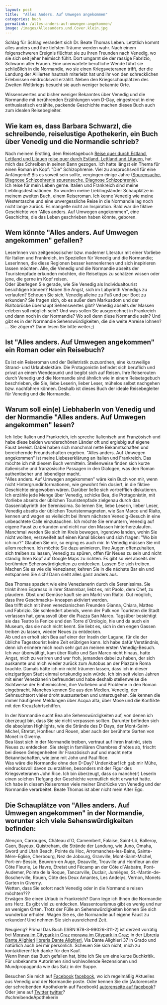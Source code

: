 ```yaml
---
layout: post
title:  "Alles Anders. Auf Umwegen angekommen"
categories: buch
permalink: /alles-anders-auf-umwegen-angekommen/
image: /images/Allesanders.und.Cover.klein.jpg
---
```


Schlag für Schlag verändert sich Dr. Beate Thomas Leben. Letztlich kommt alles anders und ihre tiefsten Träume werden wahr.
Nach einem folgenschweren Ereignis flüchtet sie zu ihren Freunden nach Venedig, wo sie sich seit jeher heimisch fühlt. Dort umgarnt sie der rassige Fabrizio, Schwarm aller Frauen.
Eine unerwartete berufliche Wende führt sie schließlich in die Normandie, wo sie einen Kriegsveteranen trifft, der die Landung der Alliierten hautnah miterlebt hat und ihr von den schrecklichen Erlebnissen eindrucksvoll erzählt. Neben den Kriegsschauplätzen des Zweiten Weltkriegs besucht sie auch weniger bekannte Orte.

Wissenswertes und bisher weniger Bekanntes über Venedig und die Normandie mit berührenden Erzählungen vom D-Day, eingestreut in eine enthusiastisch erzählte, packende Geschichte machen dieses Buch auch zum idealen Reisebegleiter.  



## Wie kam es, dass Barbara Schwarzl, die schreibende, reiselustige Apothekerin, ein Buch über Venedig und die Normandie schrieb?

Nach meinem Erstling, dem Reisetagebuch [Reise quer durch Estland, Lettland und Litauen] [reise quer durch Estland, Lettland und Litauen], hat mich das Schreiben in seinen Bann gezogen. Ich hatte längst ein Thema für einen Roman im Kopf: "Die" Schizophrenie. Viel zu anspruchsvoll für eine Anfängerin!! Bis es soweit sein sollte, vergingen einige Jahre ([Spurensuche. Diagnose Schizophrenie] [spurensuche. Diagnose Schizophrenie]). <br> Ich reise für mein Leben gerne. Italien und Frankreich sind meine Lieblingsdestinationen. So wurden meine Lieblingsländer Schauplätze in meinem zweiten Buch, einem Reiseroman. Ich kenne Venedig wie meine Westentasche und eine unvergessliche Reise in die Normandie lag noch nicht lange zurück. Es mangelte nicht an Inspiration. Bald war die fiktive Geschichte von "Alles anders. Auf Umwegen angekommen", eine Geschichte, die das Leben geschrieben haben könnte, geboren.
 
 
 
## Wem könnte "Alles anders. Auf Umwegen angekommen" gefallen?
 
LeserInnen von zeitgenössischer bzw. moderner Literatur mit einer Vorliebe für Italien und Frankreich, im Speziellen für Venedig und die Normandie; LeserInnen, die diese Regionen besser kennenlernen und sich inspirieren lassen möchten. Alle, die Venedig und die Normandie abseits der Touristenpfade erkunden möchten, die Reisetipps zu schätzen wissen oder jene, die gerne im Kopf reisen. <br> Oder überlegen Sie gerade, wie Sie Venedig als Individualtourist besichtigen können? Haben Sie Angst, sich im Labyrinth Venedigs zu verlaufen? Scheuen Sie sich, Venedig alleine zu Fuß und per Boot zu erkunden? Sie fragen sich, ob es außer dem Markusdom und der Rialtobrücke überhaupt Sehenswertes gibt? Venedig abseits der Massen erleben soll möglich sein? Und was sollen Sie ausgerechnet in Frankreich und dann noch in der Normandie? Wo soll denn diese Normandie sein? Und gibt es in der Normandie Sehenswürdigkeiten, die die weite Anreise lohnen? ... Sie zögern? Dann lesen Sie bitte weiter.;)


 
## Ist "Alles anders. Auf Umwegen angekommen" ein Roman oder ein Reisebuch?

Es ist ein Reiseroman und der Belletristik zuzuordnen, eine kurzweilige Strand- und Urlaubslektüre. Die Protagonistin befindet sich beruflich und privat an einem Wendepunkt und begibt sich auf Reisen. Ihre Reiserouten durch Venedig und die Normandie sind ähnlich wie in einem Reisetagebuch beschrieben, die Sie, liebe Leserin, lieber Leser, mühelos selbst nachgehen bzw. nachfahren können. Deshalb ist dieses Buch der ideale Reisebegleiter für Venedig und die Normandie. 



## Warum soll ein(e) LiebhaberIn von Venedig und der Normandie "Alles anders. Auf Umwegen angekommen" lesen?

Ich liebe Italien und Frankreich, ich spreche Italienisch und Französisch und habe diese beiden wunderschönen Länder oft und ergiebig auf eigene Faust bereist. Dabei haben sich manchmal nette Bekanntschaften und bereichernde Freundschaften ergeben. "Alles anders. Auf Umwegen angekommen" ist meine Liebeserklärung an Italien und Frankreich. Das möchte ich mit diesem Buch vermitteln. Stellenweise finden sich kurze italienische und französische Passagen in den Dialogen, was den Roman authentischer und lebendiger macht. <br> "Alles anders. Auf Umwegen angekommen" wäre kein Buch von mir, wenn nicht Hintergrundinformationen, wie gewohnt fein dosiert, in die fiktive Geschichte eingewoben wären. Darüber ließe sich vortrefflich diskutieren. <br> Ich erzähle jede Menge über Venedig, schicke Bea, die Protagonistin, mit Vorliebe abseits der üblichen Touristenpfade zielgenau durch das Gassenlabyrinth der Serenissima. So lernen Sie, liebe Leserin, lieber Leser, Venedig abseits der üblichen Touristenmagneten, wie San Marco und Rialto, kennen und wagen es vielleicht bei Ihrem nächsten Venedig-Besuch in eine unbeachtete Calle einzutauchen. Ich möchte Sie ermuntern, Venedig auf eigene Faust zu erkunden und nicht nur den Massen hinterherzulaufen. Manchmal werden Sie sich im Kreis bewegen, irgendwo landen, wohin Sie nicht wollten, verzweifelt auf einen Kanal blicken und sich fragen: "Wo bin ich nur?" Glauben Sie mir, so erging es auch mir. In Venedig müssen Sie mit allem rechnen. Ich möchte Sie dazu animieren, Ihre Augen offenzuhalten, sich treiben zu lassen, Venedig zu spüren, offen für Neues zu sein und nicht ständig Ihren Kopf auf Google Maps zu richten. Es gibt so viel abseits der berühmten Sehenswürdigkeiten zu entdecken. Lassen Sie sich treiben. Machen Sie es wie die Venezianer, kehren Sie in die nächste Bar ein und entspannen Sie sich! Dann sieht alles ganz anders aus. <br> 
 
Bea Thomas spaziert wie eine Venezianerin durch die Serenissima. Sie trinkt ihren Espresso in ihrer Stammbar, liebt es, mit Paolo, dem Chef, zu plaudern. Obst und Gemüse kauft sie am Markt von Rialto. Gut möglich, dass Ihre Geschmacks-
knospen aktiviert werden. <br> Bea trifft sich mit ihren venezianischen Freunden Gianna, Chiara, Matteo und Fabrizio. Sie schlendert abends, wenn der Pulk von Touristen die Stadt verlassen hat, genussvoll über die Piazza San Marco. Tagsüber besichtigt sie das Teatro la Fenice und den Torre d´Orologio, hie und da auch ein Museum, das sie noch nicht kennt. Sie liebt es, sich in den engen Gassen treiben zu lassen, wieder Neues zu entdecken. <br> Ab und an erholt sich Bea auf einer der Inseln der Lagune, für die der übliche Tagestourist keine Zeit erübrigen kann. Ich habe dafür Verständnis, denn ich erinnere mich noch sehr gut an meinen ersten Venedig-Besuch. Ich war überwältigt, kam über Rialto  und San Marco nicht hinaus, hatte Angst, mich zu verirren und war froh, jemanden dabei zu haben, der sich auskannte und mich wieder zurück zum Autobus an der Piazzale Roma brachte. Damals hätte ich mir nicht träumen lassen, dass ich in dieser einzigartigen Stadt einmal ortskundig sein würde. Ich bin seit vielen Jahren mit einer Venezianerin befreundet und habe deshalb stellenweise die Sichtweise der Einheimischen, ihre Vorlieben und Probleme in den Roman eingebracht. Manches kennen Sie aus den Medien. Venedig, der Sehnsuchtsort vieler droht auszusterben und unterzugehen. Sie kennen die immer häufigeren Meldungen über Acqua alta, über Mose und die Konflikte mit den Kreuzfahrtschiffen. <br> 
 
In der Normandie sucht Bea alle Sehenswürdigkeiten auf, von denen ich überzeugt bin, dass Sie sie nicht verpassen sollten. Darunter befinden sich die absoluten Highlights, wie die Strände des D-Days, der Mont-Saint-Michel, Étretat, Honfleur und Rouen, aber auch der berühmte Garten von Monet in Giverny. <br> Bea lässt sich in der Normandie treiben, vertraut auf ihren Instinkt, stets Neues zu entdecken. Sie steigt in familiären Chambres d'hôtes ab, frischt bei diesen Gelegenheiten ihr Französisch auf und macht nette Bekanntschaften, wie jene mit John und Paul Rice. <br> Was wäre die Normandie ohne den D-Day? Undenkbar! Ich gab mir Mühe, eindrucksvoll davon zu erzählen, besonders mit der Figur des Kriegsveteranen John Rice. Ich bin überzeugt, dass so manche(r) LeserIn einen solchen Tiefgang der Geschichte vermutlich nicht erwartet hatte. <br>
Ich habe in diesem Reiseroman viele meiner Eindrücke von Venedig und der Normandie verarbeitet. Beate Thomas ist aber nicht mein Alter Ego.
 
 
## Die Schauplätze von "Alles anders. Auf Umwegen angekommen" in der Normandie, worunter sich viele Sehenswürdigkeiten befinden:

Alençon, Carrouges, Château d´O, Camembert, Falaise, Saint-Lô, Balleroy, Caen, Bayeux, Quistreham, die Strände der Landung, wie Juno, Omaha, Sword und Utah Beach, Pointe du Hoc, Arromanches-les-Bains, Sainte-Mère-Église, Cherbourg, Nez de Jobourg, Granville, Mont-Saint-Michel, Port-en-Bessin, Beuvron-en Auge, Deauville, Trouville und Honfleur an der Côte Fleurie, Le Havre, Étretat und Fécamp an der Côte d`Alabatre, Pont-Audemer, Pointe de la Roque, Tancarville, Duclair, Jumièges, St.-Martin-de-Boscherville, Rouen, Côte des Deux Amantes, Les Andelys, Vernon, Monets Garten in Giverny. <br> Wetten, dass Sie sofort nach Venedig oder in die Normandie reisen möchten??? <br> Erwägen Sie einen Urlaub in Frankreich? Dann lege ich Ihnen die Normandie ans Herz. Es gibt viel zu entdecken. Massentourismus gibt es wenig und nur an wenigen Orten. Trotz der Fülle an Sehenswürdigkeiten können Sie sich wunderbar erholen. Wagen Sie es, die Normandie auf eigene Faust zu erkunden! Und nehmen Sie sich ausreichend Zeit.


Neugierig? Prima! Das Buch (ISBN 978-3-99026-311-2) ist derzeit vorrätig bei [Morawa im Citypark in Graz] [morawa im Citypark in Graz]; in der [Libreria Dante Alighieri] [libreria Dante Alighieri], Via Dante Alighieri 37 in Grado und natürlich auch bei mir persönlich. Scheuen Sie sich nicht, mich zu kontaktieren! Ich danke für den Kauf. <br> Wenn Ihnen das Buch gefallen hat, bitte ich Sie um eine kurze Buchkritik. Für unbekannte Autorinnen sind wohlwollende Rezensionen und Mundpropaganda wie das Salz in der Suppe.

Besuchen Sie mich auf [Facebook] [facebook], wo ich regelmäßig Aktuelles aus Venedig und der Normandie poste. Oder kennen Sie die [Autorenseite der schreibenden Apothekerin auf Facebook] [autorenseite auf facebook]? Oder jene auf [Twitter] [twitter]? <br> #schreibendeApothekerin


[reise quer durch Estland, Lettland und Litauen]: https://barbaraschwarzl.com/reise-quer-durch-estland-lettland-und-litauen/
[spurensuche. Diagnose Schizophrenie]: https://barbaraschwarzl.com/spurensuche-diagnose-schizophrenie/
[morawa im Citypark in Graz]: https://www.morawa.at/about/stores/storeDetail/CP-artcStore/Morawa-Citypark-Graz
[libreria Dante Alighieri]: https://de-de.facebook.com/LibreriaDanteSas/
[facebook]: https://www.facebook.com/Venedig.Normandie.Barbara.Schwarzl/
[autorenseite auf facebook]: https://www.facebook.com/schreibendeApothekerin
[twitter]: https://twitter.com/BuchSchwarzl


